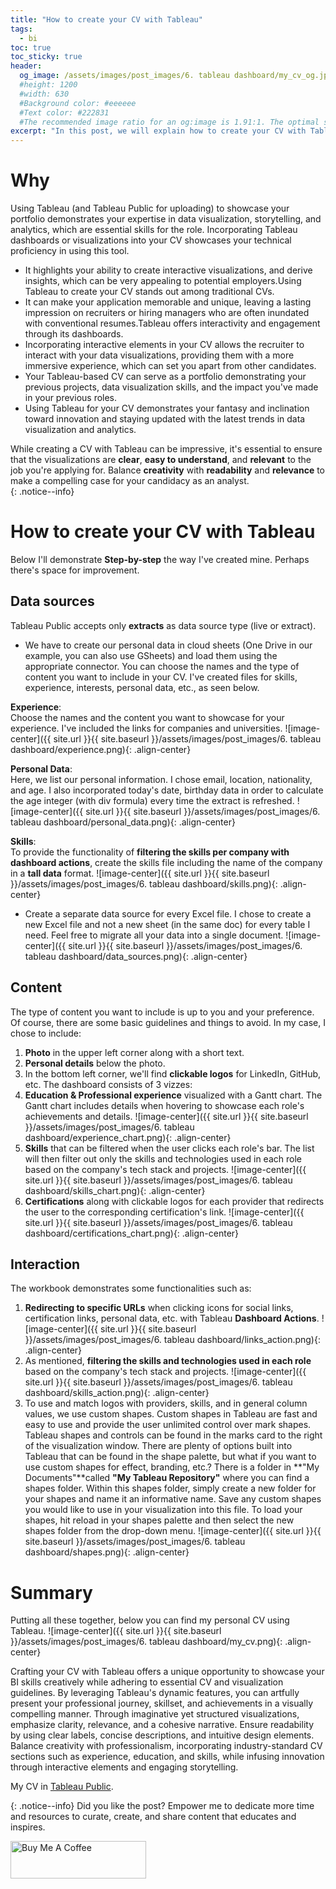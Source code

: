 ```yaml
---
title: "How to create your CV with Tableau"
tags:
  - bi
toc: true
toc_sticky: true
header:
  og_image: /assets/images/post_images/6. tableau dashboard/my_cv_og.jpg
  #height: 1200
  #width: 630
  #Background color: #eeeeee
  #Text color: #222831
  #The recommended image ratio for an og:image is 1.91:1. The optimal size would be 1200 x 630.
excerpt: "In this post, we will explain how to create your CV with Tableau"
---
```


# Why
Using Tableau (and Tableau Public for uploading) to showcase your portfolio demonstrates your expertise in data visualization, storytelling, and analytics, which are essential skills for the role. Incorporating Tableau dashboards or visualizations into your CV showcases your technical proficiency in using this tool.
- It highlights your ability to create interactive visualizations, and derive insights, which can be very appealing to potential employers.Using Tableau to create your CV stands out among traditional CVs. 
- It can make your application memorable and unique, leaving a lasting impression on recruiters or hiring managers who are often inundated with conventional resumes.Tableau offers interactivity and engagement through its dashboards. 
- Incorporating interactive elements in your CV allows the recruiter to interact with your data visualizations, providing them with a more immersive experience, which can set you apart from other candidates.
- Your Tableau-based CV can serve as a portfolio demonstrating your previous projects, data visualization skills, and the impact you've made in your previous roles.
- Using Tableau for your CV demonstrates your fantasy and inclination toward innovation and staying updated with the latest trends in data visualization and analytics. 

While creating a CV with Tableau can be impressive, it's essential to ensure that the visualizations are **clear**, **easy to understand**, and **relevant** to the job you're applying for. Balance **creativity** with **readability** and **relevance** to make a compelling case for your candidacy as an analyst.<br>
{: .notice--info}

# How to create your CV with Tableau
Below I'll demonstrate **Step-by-step** the way I've created mine. Perhaps there's space for improvement. 

## Data sources
Tableau Public accepts only **extracts** as data source type (live or extract). 
- We have to create our personal data in cloud sheets (One Drive in our example, you can also use GSheets) and load them using the appropriate connector. You can choose the names and the type of content you want to include in your CV. I've created files for skills, experience, interests, personal data, etc., as seen below.

**Experience**: <br>
Choose the names and the content you want to showcase for your experience. I've included the links for companies and universities. 
![image-center]({{ site.url }}{{ site.baseurl }}/assets/images/post_images/6. tableau dashboard/experience.png){: .align-center}

**Personal Data**: <br>
Here, we list our personal information. I chose email, location, nationality, and age. I also incorporated today's date, birthday data in order to calculate the age integer (with div formula) every time the extract is refreshed.
![image-center]({{ site.url }}{{ site.baseurl }}/assets/images/post_images/6. tableau dashboard/personal_data.png){: .align-center}

**Skills**: <br>
To provide the functionality of **filtering the skills per company with dashboard actions**, create the skills file including the name of the company in a **tall data** format.
![image-center]({{ site.url }}{{ site.baseurl }}/assets/images/post_images/6. tableau dashboard/skills.png){: .align-center}

- Create a separate data source for every Excel file. I chose to create a new Excel file and not a new sheet (in the same doc) for every table I need. Feel free to migrate all your data into a single document.
![image-center]({{ site.url }}{{ site.baseurl }}/assets/images/post_images/6. tableau dashboard/data_sources.png){: .align-center}

## Content
The type of content you want to include is up to you and your preference. Of course, there are some basic guidelines and things to avoid. In my case, I chose to include:<br>
1. **Photo** in the upper left corner along with a short text.
1. **Personal details** below the photo.
1. In the bottom left corner, we'll find **clickable logos** for LinkedIn, GitHub, etc.
The dashboard consists of 3 vizzes:
1. **Education & Professional experience** visualized with a Gantt chart. The Gantt chart includes details when hovering to showcase each role's achievements and details.
![image-center]({{ site.url }}{{ site.baseurl }}/assets/images/post_images/6. tableau dashboard/experience_chart.png){: .align-center}
1. **Skills** that can be filtered when the user clicks each role's bar. The list will then filter out only the skills and technologies used in each role based on the company's tech stack and projects.
![image-center]({{ site.url }}{{ site.baseurl }}/assets/images/post_images/6. tableau dashboard/skills_chart.png){: .align-center}
1. **Certifications** along with clickable logos for each provider that redirects the user to the corresponding certification's link.
![image-center]({{ site.url }}{{ site.baseurl }}/assets/images/post_images/6. tableau dashboard/certifications_chart.png){: .align-center}

## Interaction
The workbook demonstrates some functionalities such as: 
1. **Redirecting to specific URLs**  when clicking icons for social links, certification links, personal data, etc. with Tableau **Dashboard Actions**.
![image-center]({{ site.url }}{{ site.baseurl }}/assets/images/post_images/6. tableau dashboard/links_action.png){: .align-center}
1. As mentioned, **filtering the skills and technologies used in each role** based on the company's tech stack and projects.
![image-center]({{ site.url }}{{ site.baseurl }}/assets/images/post_images/6. tableau dashboard/skills_action.png){: .align-center}
1. To use and match logos with providers, skills, and in general column values, we use custom shapes. Custom shapes in Tableau are fast and easy to use and provide the user unlimited control over mark shapes. Tableau shapes and controls can be found in the marks card to the right of the visualization window. There are plenty of options built into Tableau that can be found in the shape palette, but what if you want to use custom shapes for effect, branding, etc.? There is a folder in **"My Documents"**called **"My Tableau Repository"** where you can find a shapes folder. Within this shapes folder, simply create a new folder for your shapes and name it an informative name. Save any custom shapes you would like to use in your visualization into this file. To load your shapes, hit reload in your shapes palette and then select the new shapes folder from the drop-down menu.
![image-center]({{ site.url }}{{ site.baseurl }}/assets/images/post_images/6. tableau dashboard/shapes.png){: .align-center}

# Summary

Putting all these together, below you can find my personal CV using Tableau.
![image-center]({{ site.url }}{{ site.baseurl }}/assets/images/post_images/6. tableau dashboard/my_cv.png){: .align-center}

Crafting your CV with Tableau offers a unique opportunity to showcase your BI skills creatively while adhering to essential CV and visualization guidelines. By leveraging Tableau's dynamic features, you can artfully present your professional journey, skillset, and achievements in a visually compelling manner. Through imaginative yet structured visualizations, emphasize clarity, relevance, and a cohesive narrative. Ensure readability by using clear labels, concise descriptions, and intuitive design elements. Balance creativity with professionalism, incorporating industry-standard CV sections such as experience, education, and skills, while infusing innovation through interactive elements and engaging storytelling.

My CV in [Tableau Public](https://public.tableau.com/app/profile/antonis1649/viz/AngelakisAntonisCV_v3/AntonisAngelakis).

{: .notice--info}
Did you like the post? Empower me to dedicate more time and resources to curate, create, and share content that educates and inspires.

<a href="https://www.buymeacoffee.com/antonisangelakis" target="_blank"><img src="https://cdn.buymeacoffee.com/buttons/v2/default-yellow.png" alt="Buy Me A Coffee" style="height: 60px !important;width: 217px !important;" ></a>